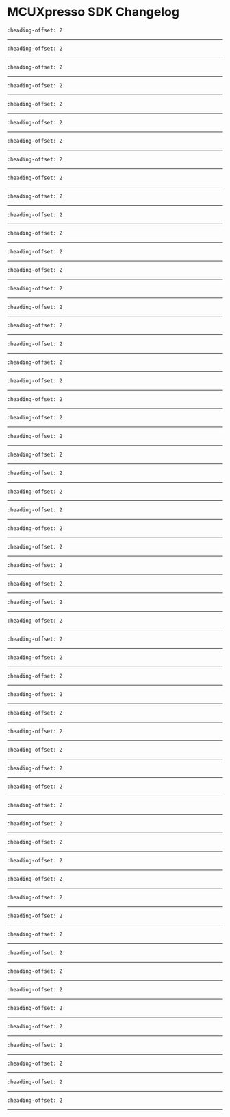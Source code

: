 # MCUXpresso SDK Changelog

```{include} /examples/_boards/frdmmcxa266/ChangeLog_board.md
:heading-offset: 2
```
---
```{include} /drivers/aoi/doxygen/ChangeLog_aoi.md
:heading-offset: 2
```
---
```{include} /drivers/cache/lpcac_n4a_mcxn/doxygen/ChangeLog_cache_lpcac.md
:heading-offset: 2
```
---
```{include} /drivers/cdog/doxygen/ChangeLog_cdog.md
:heading-offset: 2
```
---
```{include} /devices/MCX/MCXA/MCXA266/drivers/doxygen/ChangeLog_clock.md
:heading-offset: 2
```
---
```{include} /drivers/mcx_cmc/doxygen/ChangeLog_cmc.md
:heading-offset: 2
```
---
```{include} /drivers/common/doxygen/ChangeLog_common.md
:heading-offset: 2
```
---
```{include} /drivers/crc/doxygen/ChangeLog_crc.md
:heading-offset: 2
```
---
```{include} /drivers/ctimer/doxygen/ChangeLog_ctimer.md
:heading-offset: 2
```
---
```{include} /drivers/dac_1/doxygen/ChangeLog_dac.md
:heading-offset: 2
```
---
```{include} /drivers/edma4/doxygen/ChangeLog_edma.md
:heading-offset: 2
```
---
```{include} /drivers/eim/doxygen/ChangeLog_eim.md
:heading-offset: 2
```
---
```{include} /drivers/eqdc/doxygen/ChangeLog_eqdc.md
:heading-offset: 2
```
---
```{include} /drivers/erm/doxygen/ChangeLog_erm.md
:heading-offset: 2
```
---
```{include} /drivers/flexcan/doxygen/ChangeLog_flexcan.md
:heading-offset: 2
```
---
```{include} /drivers/flexcan/doxygen/ChangeLog_flexcan_edma.md
:heading-offset: 2
```
---
```{include} /drivers/flexio/doxygen/ChangeLog_flexio.md
:heading-offset: 2
```
---
```{include} /drivers/flexio/i2c/doxygen/ChangeLog_flexio_i2c_master.md
:heading-offset: 2
```
---
```{include} /drivers/flexio/i2s/doxygen/ChangeLog_flexio_i2s.md
:heading-offset: 2
```
---
```{include} /drivers/flexio/i2s/doxygen/ChangeLog_flexio_i2s_edma.md
:heading-offset: 2
```
---
```{include} /drivers/flexio/mculcd/doxygen/ChangeLog_flexio_mculcd.md
:heading-offset: 2
```
---
```{include} /drivers/flexio/mculcd/doxygen/ChangeLog_flexio_mculcd_edma.md
:heading-offset: 2
```
---
```{include} /drivers/flexio/mculcd/doxygen/ChangeLog_flexio_mculcd_smartdma.md
:heading-offset: 2
```
---
```{include} /drivers/flexio/spi/doxygen/ChangeLog_flexio_spi.md
:heading-offset: 2
```
---
```{include} /drivers/flexio/uart/doxygen/ChangeLog_flexio_uart.md
:heading-offset: 2
```
---
```{include} /drivers/flexio/uart/doxygen/ChangeLog_flexio_uart_edma.md
:heading-offset: 2
```
---
```{include} /drivers/lpc_freqme/doxygen/ChangeLog_freqme.md
:heading-offset: 2
```
---
```{include} /drivers/glikey/doxygen/ChangeLog_glikey.md
:heading-offset: 2
```
---
```{include} /drivers/gpio/doxygen/ChangeLog_gpio.md
:heading-offset: 2
```
---
```{include} /drivers/i3c/doxygen/ChangeLog_i3c.md
:heading-offset: 2
```
---
```{include} /drivers/i3c/doxygen/ChangeLog_i3c_edma.md
:heading-offset: 2
```
---
```{include} /drivers/inputmux/doxygen/ChangeLog_inputmux.md
:heading-offset: 2
```
---
```{include} /drivers/lpadc/doxygen/ChangeLog_lpadc.md
:heading-offset: 2
```
---
```{include} /drivers/lpcmp/doxygen/ChangeLog_lpcmp.md
:heading-offset: 2
```
---
```{include} /drivers/lpi2c/doxygen/ChangeLog_lpi2c.md
:heading-offset: 2
```
---
```{include} /drivers/lpi2c/doxygen/ChangeLog_lpi2c_edma.md
:heading-offset: 2
```
---
```{include} /drivers/lpspi/doxygen/ChangeLog_lpspi.md
:heading-offset: 2
```
---
```{include} /drivers/lpspi/doxygen/ChangeLog_lpspi_edma.md
:heading-offset: 2
```
---
```{include} /drivers/lptmr/doxygen/ChangeLog_lptmr.md
:heading-offset: 2
```
---
```{include} /drivers/lpuart/doxygen/ChangeLog_lpuart.md
:heading-offset: 2
```
---
```{include} /drivers/lpuart/doxygen/ChangeLog_lpuart_edma.md
:heading-offset: 2
```
---
```{include} /drivers/opamp_fast/doxygen/ChangeLog_opamp.md
:heading-offset: 2
```
---
```{include} /drivers/ostimer/doxygen/ChangeLog_ostimer.md
:heading-offset: 2
```
---
```{include} /drivers/port/doxygen/ChangeLog_port.md
:heading-offset: 2
```
---
```{include} /drivers/pwm/doxygen/ChangeLog_pwm.md
:heading-offset: 2
```
---
```{include} /devices/MCX/MCXA/MCXA266/drivers/doxygen/ChangeLog_reset.md
:heading-offset: 2
```
---
```{include} /devices/MCX/MCXA/MCXA153/drivers/doxygen/ChangeLog_romapi.md
:heading-offset: 2
```
---
```{include} /drivers/rtc/doxygen/ChangeLog_rtc.md
:heading-offset: 2
```
---
```{include} /drivers/slcd/doxygen/ChangeLog_slcd.md
:heading-offset: 2
```
---
```{include} /drivers/smartdma/doxygen/ChangeLog_smartdma.md
:heading-offset: 2
```
---
```{include} /drivers/mcx_spc/doxygen/ChangeLog_spc.md
:heading-offset: 2
```
---
```{include} /drivers/tdet/doxygen/ChangeLog_tdet.md
:heading-offset: 2
```
---
```{include} /drivers/trdc_1/doxygen/ChangeLog_trdc.md
:heading-offset: 2
```
---
```{include} /drivers/trng/doxygen/ChangeLog_trng.md
:heading-offset: 2
```
---
```{include} /drivers/utick/doxygen/ChangeLog_utick.md
:heading-offset: 2
```
---
```{include} /drivers/mcx_vbat/doxygen/ChangeLog_vbat.md
:heading-offset: 2
```
---
```{include} /drivers/waketimer/doxygen/ChangeLog_waketimer.md
:heading-offset: 2
```
---
```{include} /drivers/wuu/doxygen/ChangeLog_wuu.md
:heading-offset: 2
```
---
```{include} /drivers/wwdt/doxygen/ChangeLog_wwdt.md
:heading-offset: 2
```
---
